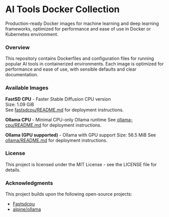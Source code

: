 # AI Tools Docker Collection

Production-ready Docker images for machine learning and deep learning frameworks, optimized for performance and ease of use in Docker or Kubernetes environment.

### Overview

This repository contains Dockerfiles and configuration files for running popular AI tools in containerized environments. Each image is optimized for performance and ease of use, with sensible defaults and clear documentation.

### Available Images

**FastSD CPU** - Faster Stable Diffusion CPU version  
Size: 1.09 GiB  
See [fastsdcpu/README.md](https://github.com/z-george-ma/ai-tools/blob/main/fastsdcpu/README.md) for deployment instructions.

**Ollama CPU** - Minimal CPU-only Ollama runtime
See [ollama-cpu/README.md](https://github.com/z-george-ma/ai-tools/blob/main/ollama-cpu/README.md) for deployment instructions.

**Ollama (GPU supported)** - Ollama with GPU support
Size: 56.5 MiB
See [ollama/README.md](https://github.com/z-george-ma/ai-tools/blob/main/ollama/README.md) for deployment instructions.

### License

This project is licensed under the MIT License - see the LICENSE file for details.

### Acknowledgments

This project builds upon the following open-source projects:

- [Fastsdcpu](https://github.com/rupeshs/fastsdcpu)
- [alpine/ollama](https://hub.docker.com/r/alpine/ollama)
